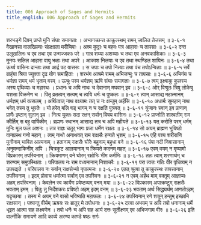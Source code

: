 ```yaml
---
title: 006 Approach of Sages and Hermits
title_english: 006 Approach of Sages and Hermits

---
```

<div class="audioEmbed"  caption="श्रीराम-हरिसीताराममूर्ति-घनपाठिभ्यां वचनम्" src="https://archive.org/download/Ramayana-recitation-Sriram-harisItArAmamUrti-Ghanapaati-v2/Kanda_3/Kanda_3_ARK-006-Ramasya_Rakshovadha_Prathignaa.mp3"></div>
शरभङ्गे दिवम् प्राप्ते मुनि संघाः समागताः ।  
अभ्यगच्छन्त काकुत्स्थम् रामम् ज्वलित तेजसम् ॥ ३-६-१  
वैखानसा वालखिल्याः संप्रक्षाला मरीचिपाः ।  
अश्म कुट्टाः च बहवः पत्र आहाराः च तापसाः ॥ ३-६-२  
दन्त उलूखलिनः च एव तथा एव उन्मज्जकाः परे ।  
गात्र शय्या अशय्याः च तथा एव अनवकाशिकाः ॥ ३-६-३  
मुनयः सलिल आहारा वायु भक्षाः तथा अपरे ।  
आकाश निलयाः च एव तथा स्थण्डिल शायिनः ॥ ३-६-४  
तथा ऊर्थ्व वासिनः दान्ताः तथा आर्द्र पट वाससः ।  
स जपाः च तपो नित्याः तथा पंच तपोऽन्विताः ॥ ३-६-५  
सर्वे ब्राह्ंया श्रिया ज्युक्ता दृढ योग समाहिताः ।  
शरभंग आश्रमे रामम् अभिजग्मुः च तापसाः ॥ ३-६-६  
अभिगंय च धर्मज्ञा रामम् धर्म भृताम् वरम् ।  
ऊचुः परम धर्मज्ञम् ऋषि संघाः समागताः ॥ ३-६-७  
त्वम् इक्ष्वाकु कुलस्य अस्य पृथिव्याः च महारथः ।  
प्रधानः च अपि नाथः च देवानाम् मघवान् इव ॥ ३-६-८  
ओर्  
विश्रुतः त्रिषु लोकेषु यशसा विक्रमेण च ।  
पितृ व्रतत्वम् सत्यम् च त्वयि धर्मः च पुष्कलः ॥ ३-६-९  
त्वाम् आसाद्य महात्मानम् धर्मज्ञम् धर्म वत्सलम् ।  
अर्थित्वात् नाथ वक्ष्यामः तत् च नः क्षन्तुम् अर्हसि ॥ ३-६-१०  
अधार्मः सुमहान् नाथ भवेत् तस्य तु भूपतेः ।  
यो हरेत् बलि षड् भागम् न च रक्षति पुत्रवत् ॥ ३-६-११  
युंजानः स्वान् इव प्राणान् प्राणैः इष्टान् सुतान् इव ।  
नित्य युक्तः सदा रक्षन् सर्वान् विषय वासिनः ॥ ३-६-१२  
प्राप्नोति शाश्वतीम् राम कीर्तिम् स बहु वार्षिकीम् ।  
ब्रह्मणः स्थानम् आसाद्य तत्र च अपि महीयते ॥ ३-६-१३  
यत् करोति परम् धर्मम् मुनिः मूल फल अशनः ।  
तत्र राज्ञः चतुर् भागः प्रजा धर्मेण रक्षतः ॥ ३-६-१४  
सो अयम् ब्राह्मण भूयिष्ठो वानप्रस्थ गणो महान् ।  
त्वम् नाथो अनाथवत् राम राक्षसैः हन्यते भृशम् ॥ ३-६-१५  
एहि पश्य शरीराणि मुनीनाम् भावित आत्मनाम् ।  
हतानाम् राक्षसैः घोरैः बहूनाम् बहुधा वने ॥ ३-६-१६  
पंपा नदी निवासानाम् अनुमन्दाकिनीम् अपि ।  
चित्रकूट आलयानाम् च क्रियते कदनम् महत् ॥ ३-६-१७  
एवम् वयम् न मृष्यामो विप्रकारम् तपस्विनाम् ।  
क्रियमाणम् वने घोरम् रक्षोभिः भीम कर्मभिः ॥ ३-६-१८  
ततः त्वाम् शरणार्थम् च शरण्यम् समुपस्थिताः ।  
परिपालय नः राम वध्यमानान् निशाचरैः ॥ ३-६-१९  
परा त्वत्तः गतिः वीर पृधिव्यम् न उपपद्यते ।  
परिपालय नः सर्वान् राक्षसेभ्यो नृपात्मजः ॥ ३-६-२०  
एतत् श्रुत्वा तु काकुत्स्थः तापसानाम् तपस्विनाम् ।  
इदम् प्रोवाच धर्मात्मा सर्वान् एव तपस्विनः ॥ ३-६-२१  
न एवम् अर्हथ माम् वक्तुम् आज्ञाप्यः अहम् तपस्विनाम् ।  
केवलेन स्व कार्येण प्रवेष्टव्यम् वनम् मया ॥ ३-६-२२  
विप्रकारम् अपाक्रष्टुम् राक्षसैः भवताम् इमम् ।  
पितुः तु निर्देशकरः प्रविष्टो अहम् इदम् वनम् ॥ ३-६-२३  
भवताम् अर्थ सिद्ध्यर्थम् आगतोऽहम् यदृच्छया ।  
तस्य मे अयम् वने वासो भविष्यति महाफलः । ३-६-२४  
तपस्विनाम् रणे शत्रून् हन्तुम् इच्छामि राक्षसान् ।  
पश्यन्तु वीर्यम् ऋषयः सः ब्रातुर् मे तपोधनाः ॥ ३-६-२५  
दत्त्वा अभयम् च अपि तपो धनानाम्  
धर्मे धृइत आत्मा सह लक्ष्मणेन ।  
तपो धनैः च अपि सह आर्य दत्तः  
सुतीक्ष्णम् एव अभिजगाम वीरः ॥ ३-६-२६  
इति वाल्मीकि रामायणे आदि काव्ये अरण्य काण्डे षष्ठः सर्गः